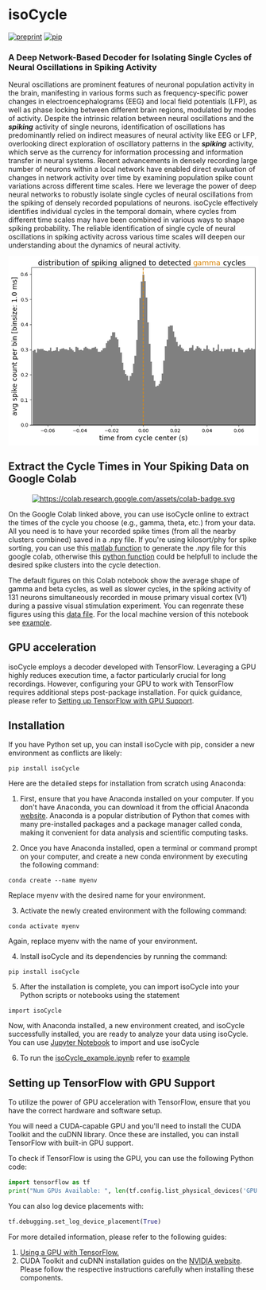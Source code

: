 # isoCycle
[![preprint](https://img.shields.io/badge/preprint-bioRxiv-blue)]()
[![pip](https://img.shields.io/badge/pip%20install-PyPI-orange)](https://pypi.org/project/isoCycle/)
### A Deep Network-Based Decoder for Isolating Single Cycles of Neural Oscillations in Spiking Activity

<!-- <p align="justify"> -->
Neural oscillations are prominent features of neuronal population activity in the brain, manifesting in various forms such as frequency-specific power changes in electroencephalograms (EEG) and local field potentials (LFP), as well as phase locking between different brain regions, modulated by modes of activity. Despite the intrinsic relation between neural oscillations and the ***spiking*** activity of single neurons, identification of oscillations has predominantly relied on indirect measures of neural activity like EEG or LFP, overlooking direct exploration of oscillatory patterns in the ***spiking*** activity, which serve as the currency for information processing and information transfer in neural systems. Recent advancements in densely recording large number of neurons within a local network have enabled direct evaluation of changes in network activity over time by examining population spike count variations across different time scales. Here we leverage the power of deep neural networks to robustly isolate single cycles of neural oscillations from the spiking of densely recorded populations of neurons. isoCycle effectively identifies individual cycles in the temporal domain, where cycles from different time scales may have been combined in various ways to shape spiking probability. The reliable identification of single cycle of neural oscillations in spiking activity across various time scales will deepen our understanding about the dynamics of neural activity.
<!-- </p> -->

<p align="center">
  <img alt="https://github.com/esiabri/isoCycle/blob/main/isoCycle/files/gammaCycleAvgShape.png" src="https://github.com/esiabri/isoCycle/blob/main/isoCycle/files/gammaCycleAvgShape.png" align="center" style="pointer-events: auto;" width="600px"/>
</a>

## Extract the Cycle Times in Your Spiking Data on Google Colab
<p align="center">
<a class="new-tab-link" href="https://colab.research.google.com/github/esiabri/isoCycle/blob/main/isoCycle_yourData_Colab.ipynb" target="_blank" style="pointer-events: none;">
  <img alt="https://colab.research.google.com/assets/colab-badge.svg" src="https://colab.research.google.com/assets/colab-badge.svg" align="center" style="pointer-events: auto;" width="250px"/>
</a>

On the Google Colab linked above, you can use isoCycle online to extract the times of the cycle you choose (e.g., gamma, theta, etc.) from your data. All you need is to have your recorded spike times (from all the nearby clusters combined) saved in a .npy file. If you're using kilosort/phy for spike sorting, you can use this [matlab function](https://github.com/esiabri/isoCycle/blob/main/isoCycle/files/isoCycleInput_build.m) to generate the .npy file for this google colab, otherwise this [python function](https://github.com/esiabri/isoCycle/blob/main/isoCycle/decoder.py#L646) could be helpfull to include the desired spike clusters into the cycle detection.</p>

The default figures on this Colab notebook show the average shape of gamma and beta cycles, as well as slower cycles, in the spiking activity of 131 neurons simultaneously recorded in mouse primary visual cortex (V1) during a passive visual stimulation experiment. You can regenrate these figures using this [data file](https://drive.google.com/file/d/1USRsBorZa9iL2ukuZJOt5P8Eu8tZL3aJ/view?usp=sharing). For the local machine version of this notebook see [example](https://github.com/esiabri/isoCycle/tree/main/isoCycle/example).</p>

## GPU acceleration
isoCycle employs a decoder developed with TensorFlow. Leveraging a GPU highly reduces execution time, a factor particularly crucial for long recordings. However, configuring your GPU to work with TensorFlow requires additional steps post-package installation. For quick guidance, please refer to [Setting up TensorFlow with GPU Support](#setting-up-tensorflow-with-gpu-support). 
    
## Installation
<p>
If you have Python set up, you can install isoCycle with pip, consider a new environment as conflicts are likely:

```buildoutcfg
pip install isoCycle
```

Here are the detailed steps for installation from scratch using Anaconda:

1. First, ensure that you have Anaconda installed on your computer. If you don't have Anaconda, you can download it from the official Anaconda [website](https://www.anaconda.com/downloads). Anaconda is a popular distribution of Python that comes with many pre-installed packages and a package manager called conda, making it convenient for data analysis and scientific computing tasks.

2. Once you have Anaconda installed, open a terminal or command prompt on your computer, and create a new conda environment by executing the following command:
```buildoutcfg
conda create --name myenv
```
Replace myenv with the desired name for your environment.

3. Activate the newly created environment with the following command:
```buildoutcfg
conda activate myenv
```
Again, replace myenv with the name of your environment.

4. Install isoCycle and its dependencies by running the command:
```buildoutcfg
pip install isoCycle
```
5. After the installation is complete, you can import isoCycle into your Python scripts or notebooks using the statement
```buildoutcfg
import isoCycle
```

Now, with Anaconda installed, a new environment created, and isoCycle successfully installed, you are ready to analyze your data using isoCycle. You can use [Jupyter Notebook](https://jupyter.org/try-jupyter/retro/notebooks/?path=notebooks/Intro.ipynb) to import and use isoCycle
  
6. To run the [isoCycle_example.ipynb](https://github.com/esiabri/isoCycle/blob/main/isoCycle/example/isoCycle_example.ipynb) refer to [example](https://github.com/esiabri/isoCycle/tree/main/isoCycle/example)
</p>

## Setting up TensorFlow with GPU Support

To utilize the power of GPU acceleration with TensorFlow, ensure that you have the correct hardware and software setup. 

You will need a CUDA-capable GPU and you'll need to install the CUDA Toolkit and the cuDNN library. Once these are installed, you can install TensorFlow with built-in GPU support.

To check if TensorFlow is using the GPU, you can use the following Python code:

```python
import tensorflow as tf
print("Num GPUs Available: ", len(tf.config.list_physical_devices('GPU')))
```
  
You can also log device placements with:
  
```python
tf.debugging.set_log_device_placement(True)
```
  
For more detailed information, please refer to the following guides:

1. [Using a GPU with TensorFlow.](https://www.tensorflow.org/guide/gpu)
2. CUDA Toolkit and cuDNN installation guides on the [NVIDIA website](https://developer.nvidia.com/cuda-toolkit).
Please follow the respective instructions carefully when installing these components.
